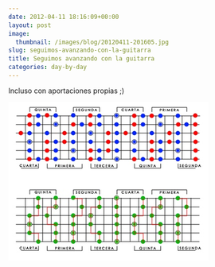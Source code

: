 ```yaml
---
date: 2012-04-11 18:16:09+00:00
layout: post
image:
  thumbnail: /images/blog/20120411-201605.jpg
slug: seguimos-avanzando-con-la-guitarra
title: Seguimos avanzando con la guitarra
categories: day-by-day
---
```


Incluso con aportaciones propias ;)

[![20120411-201605.jpg](/images/blog/20120411-201605.jpg)](/images/blog/20120411-201605.jpg)
